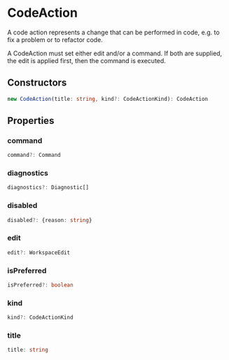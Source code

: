 # CodeAction

A code action represents a change that can be performed in code, e.g. to fix a problem or to refactor code.

A CodeAction must set either edit and/or a command. If both are supplied, the edit is applied first, then the command is executed.

## Constructors

```typescript
new CodeAction(title: string, kind?: CodeActionKind): CodeAction
```

## Properties

### command

```typescript
command?: Command
```

### diagnostics

```typescript
diagnostics?: Diagnostic[]
```

### disabled

```typescript
disabled?: {reason: string}
```

### edit

```typescript
edit?: WorkspaceEdit
```

### isPreferred

```typescript
isPreferred?: boolean
```

### kind

```typescript
kind?: CodeActionKind
```

### title

```typescript
title: string
```

[Diagnostic]: Diagnostic.md
[CodeActionKind]: CodeActionKind.md
[Command]: Command.md
[WorkspaceEdit]: WorkspaceEdit.md
